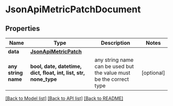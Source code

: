# JsonApiMetricPatchDocument


## Properties
Name | Type | Description | Notes
------------ | ------------- | ------------- | -------------
**data** | [**JsonApiMetricPatch**](JsonApiMetricPatch.md) |  | 
**any string name** | **bool, date, datetime, dict, float, int, list, str, none_type** | any string name can be used but the value must be the correct type | [optional]

[[Back to Model list]](../README.md#documentation-for-models) [[Back to API list]](../README.md#documentation-for-api-endpoints) [[Back to README]](../README.md)


